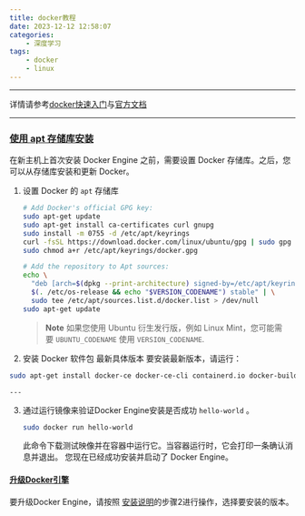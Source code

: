 ```yaml
---
title: docker教程
date: 2023-12-12 12:58:07
categories:
	- 深度学习
tags: 
	- docker
	- linux
---
```

*****
详情请参考[docker快速入门](https://docker.easydoc.net/doc/81170005/cCewZWoN/lTKfePfP#nav_6)与[官方文档](https://docs.docker.com/engine/install/ubuntu/)
*****
### [使用 apt 存储库安装](https://docs.docker.com/engine/install/ubuntu/#install-using-the-repository)

在新主机上首次安装 Docker Engine 之前，需要设置 Docker 存储库。之后，您可以从存储库安装和更新 Docker。

1. 设置 Docker 的 `apt` 存储库
    
    ```bash
    # Add Docker's official GPG key:
    sudo apt-get update
    sudo apt-get install ca-certificates curl gnupg
    sudo install -m 0755 -d /etc/apt/keyrings
    curl -fsSL https://download.docker.com/linux/ubuntu/gpg | sudo gpg --dearmor -o /etc/apt/keyrings/docker.gpg
    sudo chmod a+r /etc/apt/keyrings/docker.gpg
    
    # Add the repository to Apt sources:
    echo \
      "deb [arch=$(dpkg --print-architecture) signed-by=/etc/apt/keyrings/docker.gpg] https://download.docker.com/linux/ubuntu \
      $(. /etc/os-release && echo "$VERSION_CODENAME") stable" | \
      sudo tee /etc/apt/sources.list.d/docker.list > /dev/null
    sudo apt-get update
    ```
    
    > **Note**
    > 如果您使用 Ubuntu 衍生发行版，例如 Linux Mint，您可能需要 `UBUNTU_CODENAME` 使用 `VERSION_CODENAME`.
    
2. 安装 Docker 软件包
	最新具体版本
	要安装最新版本，请运行：
```bash
sudo apt-get install docker-ce docker-ce-cli containerd.io docker-buildx-plugin docker-compose-plugin
```
    
    ---
    
3. 通过运行镜像来验证Docker Engine安装是否成功 `hello-world` 。
    ```bash
    sudo docker run hello-world
    ```
    此命令下载测试映像并在容器中运行它。当容器运行时，它会打印一条确认消息并退出。
您现在已经成功安装并启动了 Docker Engine。
#### [升级Docker引擎](https://docs.docker.com/engine/install/ubuntu/#upgrade-docker-engine)

要升级Docker Engine，请按照 [安装说明](https://docs.docker.com/engine/install/ubuntu/#install-using-the-repository)的步骤2进行操作，选择要安装的版本。